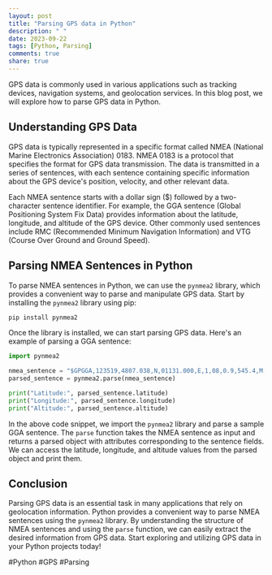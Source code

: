 ```yaml
---
layout: post
title: "Parsing GPS data in Python"
description: " "
date: 2023-09-22
tags: [Python, Parsing]
comments: true
share: true
---
```


GPS data is commonly used in various applications such as tracking devices, navigation systems, and geolocation services. In this blog post, we will explore how to parse GPS data in Python.

## Understanding GPS Data

GPS data is typically represented in a specific format called NMEA (National Marine Electronics Association) 0183. NMEA 0183 is a protocol that specifies the format for GPS data transmission. The data is transmitted in a series of sentences, with each sentence containing specific information about the GPS device's position, velocity, and other relevant data.

Each NMEA sentence starts with a dollar sign ($) followed by a two-character sentence identifier. For example, the GGA sentence (Global Positioning System Fix Data) provides information about the latitude, longitude, and altitude of the GPS device. Other commonly used sentences include RMC (Recommended Minimum Navigation Information) and VTG (Course Over Ground and Ground Speed).

## Parsing NMEA Sentences in Python

To parse NMEA sentences in Python, we can use the `pynmea2` library, which provides a convenient way to parse and manipulate GPS data. Start by installing the `pynmea2` library using pip:

```python
pip install pynmea2
```

Once the library is installed, we can start parsing GPS data. Here's an example of parsing a GGA sentence:

```python
import pynmea2

nmea_sentence = "$GPGGA,123519,4807.038,N,01131.000,E,1,08,0.9,545.4,M,46.9,M,,*47"
parsed_sentence = pynmea2.parse(nmea_sentence)

print("Latitude:", parsed_sentence.latitude)
print("Longitude:", parsed_sentence.longitude)
print("Altitude:", parsed_sentence.altitude)
```

In the above code snippet, we import the `pynmea2` library and parse a sample GGA sentence. The `parse` function takes the NMEA sentence as input and returns a parsed object with attributes corresponding to the sentence fields. We can access the latitude, longitude, and altitude values from the parsed object and print them.

## Conclusion

Parsing GPS data is an essential task in many applications that rely on geolocation information. Python provides a convenient way to parse NMEA sentences using the `pynmea2` library. By understanding the structure of NMEA sentences and using the `parse` function, we can easily extract the desired information from GPS data. Start exploring and utilizing GPS data in your Python projects today!

\#Python #GPS #Parsing